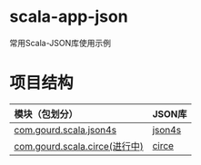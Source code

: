 # scala-app-json

常用Scala-JSON库使用示例

# 项目结构

|模块（包划分）|JSON库|
|:---|:---|
|[com.gourd.scala.json4s](./src/main/scala/com/gourd/scala/json4s)|[json4s](https://github.com/json4s/json4s)|
|[com.gourd.scala.circe(进行中)](./src/main/scala/com/gourd/scala/circe)|[circe](http://circe.github.io/circe/)|
